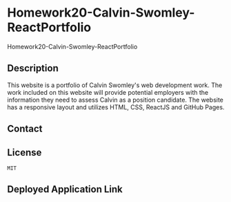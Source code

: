 # Homework20-Calvin-Swomley-ReactPortfolio
Homework20-Calvin-Swomley-ReactPortfolio

## Description
This website is a portfolio of Calvin Swomley's web development work. The work included on this website will provide potential employers with the information they need to assess Calvin as a position candidate. The website has a responsive layout and utilizes HTML, CSS, ReactJS and GitHub Pages.
## Contact
    
## License
    MIT
## Deployed Application Link
